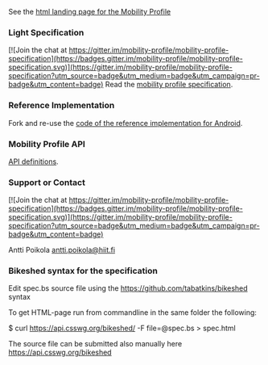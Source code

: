 See the [html landing page for the Mobility Profile](https://mobility-profile.github.io/mobility-profile-specification/)


### Light Specification

[![Join the chat at https://gitter.im/mobility-profile/mobility-profile-specification](https://badges.gitter.im/mobility-profile/mobility-profile-specification.svg)](https://gitter.im/mobility-profile/mobility-profile-specification?utm_source=badge&utm_medium=badge&utm_campaign=pr-badge&utm_content=badge)
Read the [mobility profile specification](https://mobility-profile.github.io/mobility-profile-specification/spec).

### Reference Implementation
Fork and re-use the [code of the reference implementation for Android](https://github.com/mobility-profile/Mobility-Profile).

### Mobility Profile API
[API definitions](https://github.com/mobility-profile/Mobility-Profile-API).

### Support or Contact
[![Join the chat at https://gitter.im/mobility-profile/mobility-profile-specification](https://badges.gitter.im/mobility-profile/mobility-profile-specification.svg)](https://gitter.im/mobility-profile/mobility-profile-specification?utm_source=badge&utm_medium=badge&utm_campaign=pr-badge&utm_content=badge)

Antti Poikola antti.poikola@hiit.fi

### Bikeshed syntax for the specification
Edit spec.bs source file using the https://github.com/tabatkins/bikeshed syntax

To get HTML-page run from commandline in the same folder the following:

$ curl https://api.csswg.org/bikeshed/ -F file=@spec.bs > spec.html

The source file can be submitted also manually here https://api.csswg.org/bikeshed
